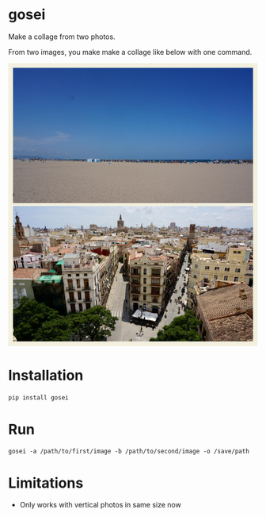 # gosei

Make a collage from two photos.

From two images, you make make a collage like below with one command.

![alt text](out.jpg "Sample")


# Installation

```bash
pip install gosei
```

# Run

```
gosei -a /path/to/first/image -b /path/to/second/image -o /save/path
```

# Limitations

- Only works with vertical photos in same size now
